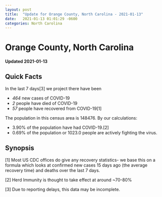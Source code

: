 ```yaml
---
layout: post
title:  "Update for Orange County, North Carolina - 2021-01-13"
date:   2021-01-13 01:01:29 -0600
categories: North Carolina
---
```


# Orange County, North Carolina
#### Updated 2021-01-13

## Quick Facts

In the last 7 days[3] we project there have been
- *464* new cases of COVID-19
- *2* people have died of COVID-19
- *57* people have recovered from COVID-19[1]

The population in this census area is 148476. By our calculations:
- 3.90% of the population have had COVID-19.[2]
- 0.69% of the population or 1023.0 people are actively fighting the virus.

## Synopsis




[1] Most US CDC offices do give any recovery statistics- we base this on a formula which looks at confirmed new cases
15 days ago (the average recovery time) and deaths over the last 7 days.

[2] Herd Immunity is thought to take effect at around ~70-80%

[3] Due to reporting delays, this data may be incomplete.
 
    